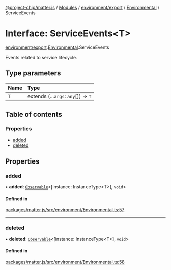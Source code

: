 [@project-chip/matter.js](../README.md) / [Modules](../modules.md) / [environment/export](../modules/environment_export.md) / [Environmental](../modules/environment_export.Environmental.md) / ServiceEvents

# Interface: ServiceEvents\<T\>

[environment/export](../modules/environment_export.md).[Environmental](../modules/environment_export.Environmental.md).ServiceEvents

Events related to service lifecycle.

## Type parameters

| Name | Type |
| :------ | :------ |
| `T` | extends (...`args`: `any`[]) => `T` |

## Table of contents

### Properties

- [added](environment_export.Environmental.ServiceEvents.md#added)
- [deleted](environment_export.Environmental.ServiceEvents.md#deleted)

## Properties

### added

• **added**: [`Observable`](util_export.Observable.md)\<[instance: InstanceType\<T\>], `void`\>

#### Defined in

[packages/matter.js/src/environment/Environmental.ts:57](https://github.com/project-chip/matter.js/blob/2d9f2165d2672864fda3496a6d0d5f93597f82c6/packages/matter.js/src/environment/Environmental.ts#L57)

___

### deleted

• **deleted**: [`Observable`](util_export.Observable.md)\<[instance: InstanceType\<T\>], `void`\>

#### Defined in

[packages/matter.js/src/environment/Environmental.ts:58](https://github.com/project-chip/matter.js/blob/2d9f2165d2672864fda3496a6d0d5f93597f82c6/packages/matter.js/src/environment/Environmental.ts#L58)
